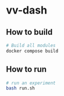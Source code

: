 # vv-dash


## How to build

```bash
# Build all modules
docker compose build
```

## How to run

```bash
# run an experiment
bash run.sh
```


